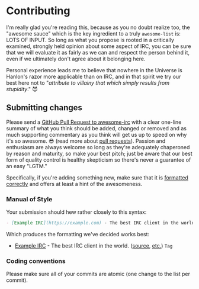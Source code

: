 # Contributing

I'm really glad you're reading this, because as you no doubt realize too, the "awesome sauce" which is the key ingredient to a truly `awesome-list` is: LOTS OF INPUT. So long as what you propose is rooted in a critically examined, strongly held opinion about some aspect of IRC, you can be sure that we will evaluate it as fairly as we can and respect the person behind it, even if we ultimately don't agree about it belonging here.

Personal experience leads me to believe that nowhere in the Universe is Hanlon's razor more applicable than on IRC, and in that spirit we try our best here not to "_attribute to villainy that which simply results from stupidity_." :smiling_imp:

## Submitting changes

Please send a [GitHub Pull Request to awesome-irc](https://github.com/davisonio/awesome-irc/pull/new/master) with a clear one-line summary of what you think should be added, changed or removed and as much supporting commentary as you think will get us up to speed on why it's so awesome. :sunglasses: (read more about [pull requests](http://help.github.com/pull-requests/)). Passion and enthusiasm are always welcome so long as they're adequately chaperoned by reason and maturity, so make your best pitch; just be aware that our best form of quality control is healthy skepticism so there's never a guarantee of an easy "LGTM."

Specifically, if you're adding something new, make sure that it is [formatted correctly](#manual-of-style) and offers at least a hint of the awesomeness.

### Manual of Style

Your submission should hew rather closely to this syntax:

```md
- [Example IRC](https://example.com) - The best IRC client in the world. ([source](https://example.com), [etc.](https://example.com)) `Tag`
```

Which produces the formatting we've decided works best:

- [Example IRC](https://example.com) - The best IRC client in the world. ([source](https://example.com), [etc.](https://example.com)) `Tag`

### Coding conventions

Please make sure all of your commits are atomic (one change to the list per commit).